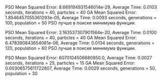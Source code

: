 PSO Mean Squared Error: 8.669194931546014e-29, Average Time: 0.0103 seconds, iterations = 40, particles = 40
GA Mean Squared Error: 1.8546457055361293e-05, Average Time: 0.0093 seconds, generations = 100, population = 50
PSO лучше в поиске минимума функции.


PSO Mean Squared Error: 3.163537307901564e-20, Average Time: 0.0100 seconds, iterations = 40, particles = 40
GA Mean Squared Error: 6.478390843654061e-06, Average Time: 0.0134 seconds, generations = 120, population = 60
PSO лучше в поиске минимума функции.


PSO Mean Squared Error: 6070104506680850.0, Average Time: 0.0027 seconds, iterations = 25, particles = 15
GA Mean Squared Error: 0.00306575611722807, Average Time: 0.0029 seconds, generations = 50, population = 30
